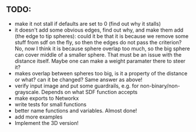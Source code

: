 ## TODO:
- make it not stall if defaults are set to 0 (find out why it stalls)
- it doesn't add some obvious edges, find out why, and make them add (the edge to tip spheres): could it be that it is because we remove some stuff from sdf on the fly, so then the edges do not pass the criterion? No, now  I think it is because sphere overlap too much, so the big sphere can cover middle of a smaller sphere. That must be an issue with the distance itself. Maybe one can make a weight paramater there to steer it?
- makes overlap between spheres too big, is it a property of the distance or what? can it be changed? Same answer as above!
- verify input image and put some guardrails, e.g. for non-binary/non-grayscale. Depends on what SDF function accepts
- make exports to Networkx
- write tests for small functions
- better name functions and variables. Almost done!
- add more examples
- Implement the 3D version!
